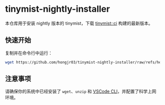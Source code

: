 # tinymist-nightly-installer

本仓库用于安装 nightly 版本的 tinymist，下载 [tinymist::ci](https://github.com/Myriad-Dreamin/tinymist/actions/workflows/release-vscode.yml) 构建的最新版本。

## 快速开始

复制并在命令行中运行：

```bash
wget https://github.com/hongjr03/tinymist-nightly-installer/raw/refs/heads/main/run.sh -O - | bash
```

## 注意事项

请确保你的系统中已经安装了 `wget`、`unzip` 和 [VSCode CLI](https://code.visualstudio.com/docs/editor/command-line)，并配置了科学上网环境。
